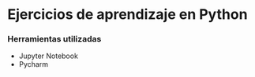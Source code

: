# Ejercicios de aprendizaje en Python

### Herramientas utilizadas
<ul>
  <li>Jupyter Notebook</li>
  <li>Pycharm</li>
</ul>
